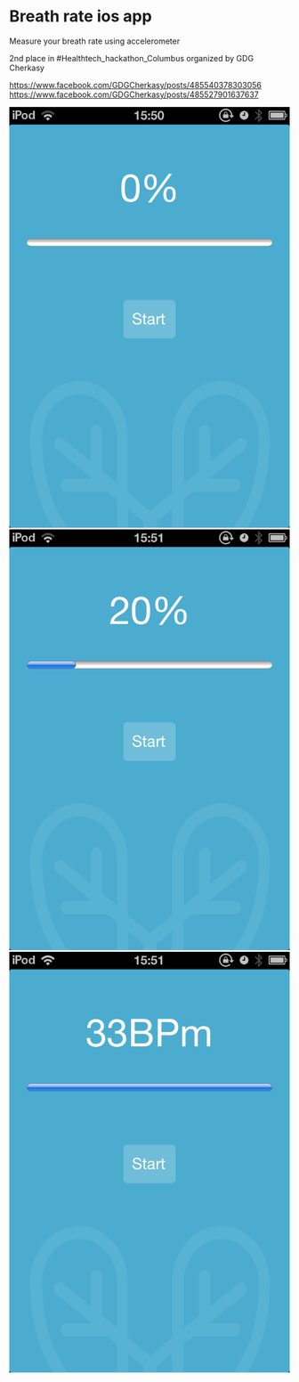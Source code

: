 # Breath rate ios app
Measure your breath rate using accelerometer

2nd place in #Healthtech_hackathon_Columbus organized by GDG Cherkasy

https://www.facebook.com/GDGCherkasy/posts/485540378303056
https://www.facebook.com/GDGCherkasy/posts/485527901637637


![alt tag](https://github.com/avtehnik/breath-rate-ios/blob/master/photos/pict1.png?raw=true)
![alt tag](https://github.com/avtehnik/breath-rate-ios/blob/master/photos/pict2.png?raw=true)
![alt tag](https://github.com/avtehnik/breath-rate-ios/blob/master/photos/pict3.png?raw=true)

